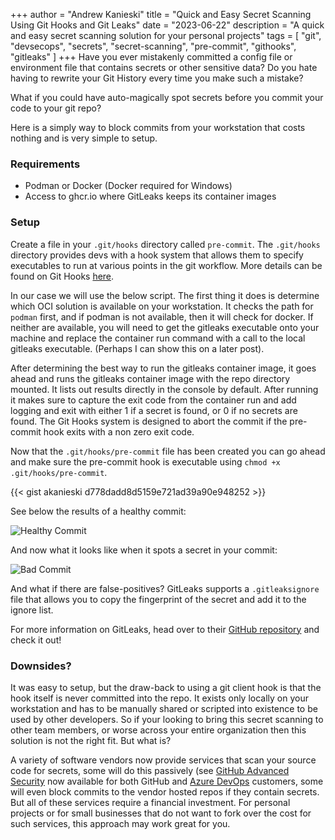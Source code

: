 +++
author = "Andrew Kanieski"
title = "Quick and Easy Secret Scanning Using Git Hooks and Git Leaks"
date = "2023-06-22"
description = "A quick and easy secret scanning solution for your personal projects"
tags = [
    "git",
    "devsecops",
    "secrets",
    "secret-scanning",
    "pre-commit",
    "githooks",
    "gitleaks"
]
+++
Have you ever mistakenly committed a config file or environment file that contains 
secrets or other sensitive data? Do you hate having to rewrite your Git History every 
time you make such a mistake?

What if you could have auto-magically spot secrets before you commit your code to your 
git repo?

Here is a simply way to block commits from your workstation that costs nothing and is 
very simple to setup.

### Requirements 
- Podman or Docker (Docker required for Windows)
- Access to ghcr.io where GitLeaks keeps its container images

### Setup 
Create a file in your `.git/hooks` directory called `pre-commit`. The `.git/hooks` 
directory provides devs with a hook system that allows them to specify executables to run
at various points in the git workflow. More details can be found on Git Hooks 
[here](https://git-scm.com/book/en/v2/Customizing-Git-Git-Hooks). 

In our case we will use the below script. The first thing it does is determine which OCI 
solution is available on your workstation. It checks the path for `podman` first, and if 
podman is not available, then it will check for docker. If neither are available, you will 
need to get the gitleaks executable onto your machine and replace the container run 
command with a call to the local gitleaks executable. (Perhaps I can show this on a later 
post). 

After determining the best way to run the gitleaks container image, it goes ahead and runs
the gitleaks container image with the repo directory mounted. It lists out results directly 
in the console by default. After running it makes sure to capture the exit code from the 
container run and add logging and exit with either 1 if a secret is found, or 0 if no 
secrets are found. The Git Hooks system is designed to abort the commit if the pre-commit 
hook exits with a non zero exit code.

Now that the `.git/hooks/pre-commit` file has been created you can go ahead and make sure 
the pre-commit hook is executable using `chmod +x .git/hooks/pre-commit`. 

{{< gist akanieski d778dadd8d5159e721ad39a90e948252 >}}

See below the results of a healthy commit:

![Healthy Commit](/gitleaks-hook-01.png)

And now what it looks like when it spots a secret in your commit:

![Bad Commit](/gitleaks-hook-02.png)

And what if there are false-positives? GitLeaks supports a `.gitleaksignore` file that 
allows you to copy the fingerprint of the secret and add it to the ignore list.

For more information on GitLeaks, head over to their 
[GitHub repository](https://github.com/gitleaks/gitleaks) and check it out! 

### Downsides?
It was easy to setup, but the draw-back to using a git client hook is that the hook itself 
is never committed into the repo. It exists only locally on your workstation and has to be 
manually shared or scripted into existence to be used by other developers. So if your looking 
to bring this secret scanning to other team members, or worse across your entire organization 
then this solution is not the right fit. But what is?

A variety of software vendors now provide services that scan your source code for secrets, 
some will do this passively (see [GitHub Advanced Security](https://docs.github.com/en/get-started/learning-about-github/about-github-advanced-security) now available for both GitHub and [Azure DevOps](https://azure.microsoft.com/en-us/products/devops/github-advanced-security) customers, some will even block commits 
to the vendor hosted repos if they contain secrets. But all of these services require a 
financial investment. For personal projects or for small businesses that do not want to 
fork over the cost for such services, this approach may work great for you.
